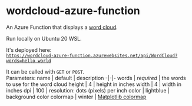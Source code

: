 # wordcloud-azure-function

An Azure Function that displays a
[word cloud](https://github.com/amueller/word_cloud).

Run locally on Ubuntu 20 WSL.

It's deployed here:  
[`https://wordcloud-azure-function.azurewebsites.net/api/WordCloud?words=hello world`](https://wordcloud-azure-function.azurewebsites.net/api/WordCloud?words=hello%20world)

It can be called with `GET` or `POST`.  
Parameters:
name | default | description
-|-|-
words | *required* | the words to use for the word cloud
height | 4 | height in inches
width | 4 | width in inches
dpi | 100 | resolution: dots (pixels) per inch
color | lightblue | background color
colormap | winter | [Matplotlib colormap](https://matplotlib.org/stable/tutorials/colors/colormaps.html)
